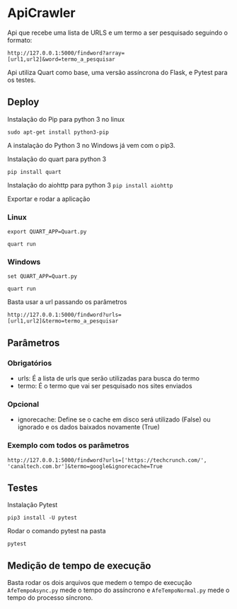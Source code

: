 # ApiCrawler

Api que recebe uma lista de URLS e um termo a ser pesquisado seguindo o formato:

`http://127.0.0.1:5000/findword?array=[url1,url2]&word=termo_a_pesquisar`

Api utiliza Quart como base, uma versão assíncrona do Flask, e Pytest para os testes.

## Deploy
Instalação do Pip para python 3 no linux

`sudo apt-get install python3-pip`

A instalação do Python 3 no Windows já vem com o pip3.

Instalação do quart para python 3

`pip install quart`

Instalação do aiohttp para python 3
`pip install aiohttp`

Exportar e rodar a aplicação
### Linux
`export QUART_APP=Quart.py`

`quart run`

### Windows
`set QUART_APP=Quart.py`

`quart run`

Basta usar a url passando os parâmetros

`http://127.0.0.1:5000/findword?urls=[url1,url2]&termo=termo_a_pesquisar`

## Parâmetros
### Obrigatórios
* urls: É a lista de urls que serão utilizadas para busca do termo
* termo: É o termo que vai ser pesquisado nos sites enviados
### Opcional
* ignorecache: Define se o cache em disco será utilizado (False) ou ignorado e os dados baixados novamente (True)

### Exemplo com todos os parâmetros
`http://127.0.0.1:5000/findword?urls=['https://techcrunch.com/', 'canaltech.com.br']&termo=google&ignorecache=True`

## Testes
Instalação Pytest

`pip3 install -U pytest`

Rodar o comando pytest na pasta

`pytest`

## Medição de tempo de execução
Basta rodar os dois arquivos que medem o tempo de execução `AfeTempoAsync.py` mede o tempo do assíncrono e `AfeTempoNormal.py` mede o tempo do processo síncrono.
